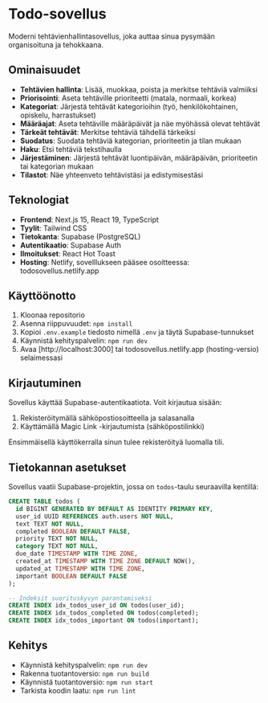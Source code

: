 # Todo-sovellus

Moderni tehtävienhallintasovellus, joka auttaa sinua pysymään organisoituna ja tehokkaana.

## Ominaisuudet

- **Tehtävien hallinta**: Lisää, muokkaa, poista ja merkitse tehtäviä valmiiksi
- **Priorisointi**: Aseta tehtäville prioriteetti (matala, normaali, korkea)
- **Kategoriat**: Järjestä tehtävät kategorioihin (työ, henkilökohtainen, opiskelu, harrastukset)
- **Määräajat**: Aseta tehtäville määräpäivät ja näe myöhässä olevat tehtävät
- **Tärkeät tehtävät**: Merkitse tehtäviä tähdellä tärkeiksi
- **Suodatus**: Suodata tehtäviä kategorian, prioriteetin ja tilan mukaan
- **Haku**: Etsi tehtäviä tekstihaulla
- **Järjestäminen**: Järjestä tehtävät luontipäivän, määräpäivän, prioriteetin tai kategorian mukaan
- **Tilastot**: Näe yhteenveto tehtävistäsi ja edistymisestäsi

## Teknologiat

- **Frontend**: Next.js 15, React 19, TypeScript
- **Tyylit**: Tailwind CSS
- **Tietokanta**: Supabase (PostgreSQL)
- **Autentikaatio**: Supabase Auth
- **Ilmoitukset**: React Hot Toast
- **Hosting**: Netlify, sovelllukseen pääsee osoitteessa: todosovellus.netlify.app

## Käyttöönotto

1. Kloonaa repositorio
2. Asenna riippuvuudet: `npm install`
3. Kopioi `.env.example` tiedosto nimellä `.env` ja täytä Supabase-tunnukset
4. Käynnistä kehityspalvelin: `npm run dev`
5. Avaa [http://localhost:3000] tai todosovellus.netlify.app (hosting-versio) selaimessasi

## Kirjautuminen

Sovellus käyttää Supabase-autentikaatiota. Voit kirjautua sisään:

1. Rekisteröitymällä sähköpostiosoitteella ja salasanalla
2. Käyttämällä Magic Link -kirjautumista (sähköpostilinkki)

Ensimmäisellä käyttökerralla sinun tulee rekisteröityä luomalla tili.

## Tietokannan asetukset

Sovellus vaatii Supabase-projektin, jossa on `todos`-taulu seuraavilla kentillä:

```sql
CREATE TABLE todos (
  id BIGINT GENERATED BY DEFAULT AS IDENTITY PRIMARY KEY,
  user_id UUID REFERENCES auth.users NOT NULL,
  text TEXT NOT NULL,
  completed BOOLEAN DEFAULT FALSE,
  priority TEXT NOT NULL,
  category TEXT NOT NULL,
  due_date TIMESTAMP WITH TIME ZONE,
  created_at TIMESTAMP WITH TIME ZONE DEFAULT NOW(),
  updated_at TIMESTAMP WITH TIME ZONE,
  important BOOLEAN DEFAULT FALSE
);

-- Indeksit suorituskyvyn parantamiseksi
CREATE INDEX idx_todos_user_id ON todos(user_id);
CREATE INDEX idx_todos_completed ON todos(completed);
CREATE INDEX idx_todos_important ON todos(important);
```

## Kehitys

- Käynnistä kehityspalvelin: `npm run dev`
- Rakenna tuotantoversio: `npm run build`
- Käynnistä tuotantoversio: `npm run start`
- Tarkista koodin laatu: `npm run lint`
